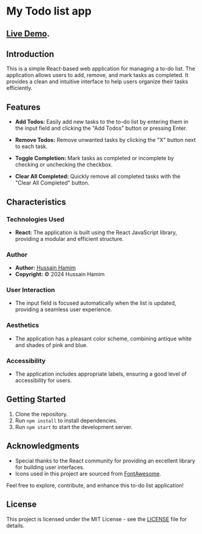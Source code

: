 # My Todo list app

## [Live Demo](https://my-todo-list-seven-mu.vercel.app/).


## Introduction
This is a simple React-based web application for managing a to-do list. The application allows users to add, remove, and mark tasks as completed. It provides a clean and intuitive interface to help users organize their tasks efficiently.

## Features
- **Add Todos:** Easily add new tasks to the to-do list by entering them in the input field and clicking the "Add Todos" button or pressing Enter.

- **Remove Todos:** Remove unwanted tasks by clicking the "X" button next to each task.

- **Toggle Completion:** Mark tasks as completed or incomplete by checking or unchecking the checkbox.

- **Clear All Completed:** Quickly remove all completed tasks with the "Clear All Completed" button.

## Characteristics

### Technologies Used
- **React:** The application is built using the React JavaScript library, providing a modular and efficient structure.

### Author
- **Author:** [Hussain Hamim](https://github.com/Hussain-hamim)
- **Copyright:** © 2024 Hussain Hamim

### User Interaction
- The input field is focused automatically when the list is updated, providing a seamless user experience.

### Aesthetics
- The application has a pleasant color scheme, combining antique white and shades of pink and blue.

### Accessibility
- The application includes appropriate labels, ensuring a good level of accessibility for users.

## Getting Started
1. Clone the repository.
2. Run `npm install` to install dependencies.
3. Run `npm start` to start the development server.


## Acknowledgments
- Special thanks to the React community for providing an excellent library for building user interfaces.
- Icons used in this project are sourced from [FontAwesome](https://fontawesome.com/).

Feel free to explore, contribute, and enhance this to-do list application!

## License

This project is licensed under the MIT License - see the [LICENSE](LICENSE) file for details.





